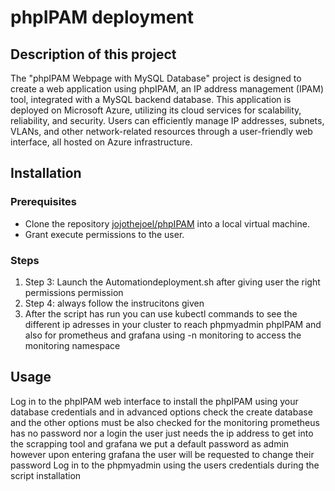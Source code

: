 # phpIPAM deployment #
 
## Description of this project ##
The "phpIPAM Webpage with MySQL Database" project is designed to create a web application using phpIPAM, an IP address management (IPAM) tool, integrated with a MySQL backend database. This application is deployed on Microsoft Azure, utilizing its cloud services for scalability, reliability, and security. Users can efficiently manage IP addresses, subnets, VLANs, and other network-related resources through a user-friendly web interface, all hosted on Azure infrastructure.

## Installation ##
### Prerequisites ###
- Clone the repository [jojothejoel/phpIPAM](https://github.com/jojothejoel/phpIPAM) into a local virtual machine.
- Grant execute permissions to the user.


### Steps ###
1. Step 3: Launch the Automationdeployment.sh after  giving user the right permissions permission
2. Step 4: always follow the instrucitons given
3. After the script has run you can use kubectl commands to see the different ip adresses in your cluster to reach phpmyadmin phpIPAM and also for prometheus and grafana using -n monitoring to access the monitoring namespace 

## Usage ##
Log in to the phpIPAM web interface to install the phpIPAM using your database credentials and in advanced options check the create database and the other options must be also checked 
for the monitoring prometheus has no password nor a login the user just needs the ip address to get into the scrapping tool and grafana we put a default password as admin however upon entering grafana the user will be requested to change their password 
Log in to the phpmyadmin using the users credentials during the script installation
